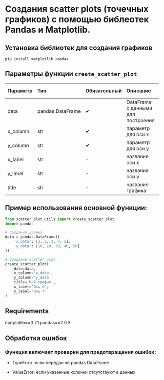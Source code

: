 # Создания scatter plots (точечных графиков) с помощью библеотек Pandas и Matplotlib.
## Установка библиотек для создания графиков
`pip install matplotlib pandas`

## Параметры функции `create_scatter_plot`
| Параметр | Тип            | Обязательный | Описание | По умолчанию |
|:---------|:---------------|:-------------|:---------|:-------------|
| data     |pandas.DataFrame|✔             |DataFrame с данными для построения|-|
|x_column  |str             |✔             |параметр для оси x                |-|
|y_column  |str             |✔             |параметр для оси y                |-|
|x_label   |str             |-             |название оси x                    |название колонки x|
|y_label   |str             |-             |название оси y                    |название колонки y|
|title     |str             |-             |название графика                  |Scatter plot|

## Пример использования основной функции:
```python
from scatter_plot_utils import create_scatter_plot
import pandas

# Создание данных
data = pandas.DataFrame({
    'x_data': [1, 2, 3, 4, 5],
    'y_data': [10, 20, 30, 40, 50]
})

# Создание scatter plot
create_scatter_plot(
    data=data,
    x_column='x_data',
    y_column='y_data',
    title='Мой график',
    x_label='Ось X',
    y_label='Ось Y'
)
```
## Requirements
matplotlib==3.7.1
pandas==2.0.3

## Обработка ошибок
### Функция включает проверки для предотвращения ошибок:

* TypeError: если передан не pandas DataFrame

* ValueError: если указанные колонки отсутствуют в данных
